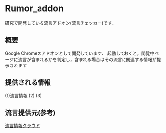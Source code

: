 Rumor_addon
====
研究で開発している流言アドオン(流言チェッカー)です．

## 概要
Google Chromeのアドオンとして開発しています．
起動しておくと，閲覧中ページに流言が含まれるかを判定し，含まれる場合はその流言に関連する情報が提示されます．

## 提供される情報
(1)流言情報
(2)
(3)

## 流言提供元(参考)
[流言情報クラウド](http://mednlp.jp/~miyabe/rumorCloud/rumorlist.cgi)
